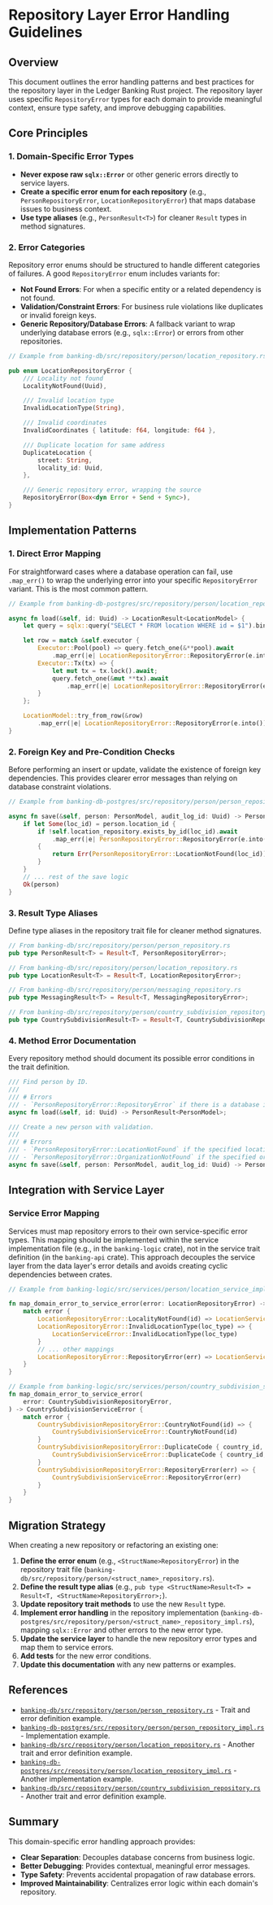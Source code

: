 # Repository Layer Error Handling Guidelines

## Overview

This document outlines the error handling patterns and best practices for the repository layer in the Ledger Banking Rust project. The repository layer uses specific `RepositoryError` types for each domain to provide meaningful context, ensure type safety, and improve debugging capabilities.

## Core Principles

### 1. Domain-Specific Error Types
- **Never expose raw `sqlx::Error`** or other generic errors directly to service layers.
- **Create a specific error enum for each repository** (e.g., `PersonRepositoryError`, `LocationRepositoryError`) that maps database issues to business context.
- **Use type aliases** (e.g., `PersonResult<T>`) for cleaner `Result` types in method signatures.

### 2. Error Categories

Repository error enums should be structured to handle different categories of failures. A good `RepositoryError` enum includes variants for:
- **Not Found Errors**: For when a specific entity or a related dependency is not found.
- **Validation/Constraint Errors**: For business rule violations like duplicates or invalid foreign keys.
- **Generic Repository/Database Errors**: A fallback variant to wrap underlying database errors (e.g., `sqlx::Error`) or errors from other repositories.

```rust
// Example from banking-db/src/repository/person/location_repository.rs

pub enum LocationRepositoryError {
    /// Locality not found
    LocalityNotFound(Uuid),

    /// Invalid location type
    InvalidLocationType(String),

    /// Invalid coordinates
    InvalidCoordinates { latitude: f64, longitude: f64 },

    /// Duplicate location for same address
    DuplicateLocation {
        street: String,
        locality_id: Uuid,
    },

    /// Generic repository error, wrapping the source
    RepositoryError(Box<dyn Error + Send + Sync>),
}
```

## Implementation Patterns

### 1. Direct Error Mapping
For straightforward cases where a database operation can fail, use `.map_err()` to wrap the underlying error into your specific `RepositoryError` variant. This is the most common pattern.

```rust
// Example from banking-db-postgres/src/repository/person/location_repository_impl.rs

async fn load(&self, id: Uuid) -> LocationResult<LocationModel> {
    let query = sqlx::query("SELECT * FROM location WHERE id = $1").bind(id);

    let row = match &self.executor {
        Executor::Pool(pool) => query.fetch_one(&**pool).await
            .map_err(|e| LocationRepositoryError::RepositoryError(e.into()))?,
        Executor::Tx(tx) => {
            let mut tx = tx.lock().await;
            query.fetch_one(&mut **tx).await
                .map_err(|e| LocationRepositoryError::RepositoryError(e.into()))?
        }
    };

    LocationModel::try_from_row(&row)
        .map_err(|e| LocationRepositoryError::RepositoryError(e.into()))
}
```

### 2. Foreign Key and Pre-Condition Checks
Before performing an insert or update, validate the existence of foreign key dependencies. This provides clearer error messages than relying on database constraint violations.

```rust
// Example from banking-db-postgres/src/repository/person/person_repository_impl.rs

async fn save(&self, person: PersonModel, audit_log_id: Uuid) -> PersonResult<PersonModel> {
    if let Some(loc_id) = person.location_id {
        if !self.location_repository.exists_by_id(loc_id).await
            .map_err(|e| PersonRepositoryError::RepositoryError(e.into()))?
        {
            return Err(PersonRepositoryError::LocationNotFound(loc_id));
        }
    }
    // ... rest of the save logic
    Ok(person)
}
```

### 3. Result Type Aliases
Define type aliases in the repository trait file for cleaner method signatures.

```rust
// From banking-db/src/repository/person/person_repository.rs
pub type PersonResult<T> = Result<T, PersonRepositoryError>;

// From banking-db/src/repository/person/location_repository.rs
pub type LocationResult<T> = Result<T, LocationRepositoryError>;

// From banking-db/src/repository/person/messaging_repository.rs
pub type MessagingResult<T> = Result<T, MessagingRepositoryError>;

// From banking-db/src/repository/person/country_subdivision_repository.rs
pub type CountrySubdivisionResult<T> = Result<T, CountrySubdivisionRepositoryError>;
```

### 4. Method Error Documentation
Every repository method should document its possible error conditions in the trait definition.

```rust
/// Find person by ID.
///
/// # Errors
/// - `PersonRepositoryError::RepositoryError` if there is a database issue.
async fn load(&self, id: Uuid) -> PersonResult<PersonModel>;

/// Create a new person with validation.
///
/// # Errors
/// - `PersonRepositoryError::LocationNotFound` if the specified location doesn't exist.
/// - `PersonRepositoryError::OrganizationNotFound` if the specified organization doesn't exist.
async fn save(&self, person: PersonModel, audit_log_id: Uuid) -> PersonResult<PersonModel>;
```

## Integration with Service Layer

### Service Error Mapping
Services must map repository errors to their own service-specific error types. This mapping should be implemented within the service implementation file (e.g., in the `banking-logic` crate), not in the service trait definition (in the `banking-api` crate). This approach decouples the service layer from the data layer's error details and avoids creating cyclic dependencies between crates.

```rust
// Example from banking-logic/src/services/person/location_service_impl.rs

fn map_domain_error_to_service_error(error: LocationRepositoryError) -> LocationServiceError {
    match error {
        LocationRepositoryError::LocalityNotFound(id) => LocationServiceError::LocalityNotFound(id),
        LocationRepositoryError::InvalidLocationType(loc_type) => {
            LocationServiceError::InvalidLocationType(loc_type)
        }
        // ... other mappings
        LocationRepositoryError::RepositoryError(err) => LocationServiceError::RepositoryError(err),
    }
}

// Example from banking-logic/src/services/person/country_subdivision_service_impl.rs
fn map_domain_error_to_service_error(
    error: CountrySubdivisionRepositoryError,
) -> CountrySubdivisionServiceError {
    match error {
        CountrySubdivisionRepositoryError::CountryNotFound(id) => {
            CountrySubdivisionServiceError::CountryNotFound(id)
        }
        CountrySubdivisionRepositoryError::DuplicateCode { country_id, code } => {
            CountrySubdivisionServiceError::DuplicateCode { country_id, code }
        }
        CountrySubdivisionRepositoryError::RepositoryError(err) => {
            CountrySubdivisionServiceError::RepositoryError(err)
        }
    }
}
```

## Migration Strategy

When creating a new repository or refactoring an existing one:

1. **Define the error enum** (e.g., `<StructName>RepositoryError`) in the repository trait file (`banking-db/src/repository/person/<struct_name>_repository.rs`).
2. **Define the result type alias** (e.g., `pub type <StructName>Result<T> = Result<T, <StructName>RepositoryError>;`).
3. **Update repository trait methods** to use the new `Result` type.
4. **Implement error handling** in the repository implementation (`banking-db-postgres/src/repository/person/<struct_name>_repository_impl.rs`), mapping `sqlx::Error` and other errors to the new error type.
5. **Update the service layer** to handle the new repository error types and map them to service errors.
6. **Add tests** for the new error conditions.
7. **Update this documentation** with any new patterns or examples.

## References

- [`banking-db/src/repository/person/person_repository.rs`](../../banking-db/src/repository/person/person_repository.rs) - Trait and error definition example.
- [`banking-db-postgres/src/repository/person/person_repository_impl.rs`](../../banking-db-postgres/src/repository/person/person_repository_impl.rs) - Implementation example.
- [`banking-db/src/repository/person/location_repository.rs`](../../banking-db/src/repository/person/location_repository.rs) - Another trait and error definition example.
- [`banking-db-postgres/src/repository/person/location_repository_impl.rs`](../../banking-db-postgres/src/repository/person/location_repository_impl.rs) - Another implementation example.
- [`banking-db/src/repository/person/country_subdivision_repository.rs`](../../banking-db/src/repository/person/country_subdivision_repository.rs) - Another trait and error definition example.

## Summary

This domain-specific error handling approach provides:
- **Clear Separation**: Decouples database concerns from business logic.
- **Better Debugging**: Provides contextual, meaningful error messages.
- **Type Safety**: Prevents accidental propagation of raw database errors.
- **Improved Maintainability**: Centralizes error logic within each domain's repository.